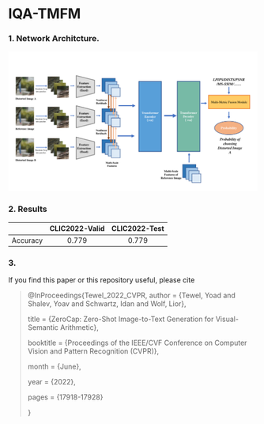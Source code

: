 # IQA-TMFM
### 1. Network Architcture.
![image](figures/network.png)
### 2. Results

| | CLIC2022-Valid | CLIC2022-Test |
| :------: | :-----:| :-----:|
|Accuracy| 0.779 | 0.779 |
### 3.
If you find this paper or this repository useful, please cite
> @InProceedings{Tewel_2022_CVPR,
>    author    = {Tewel, Yoad and Shalev, Yoav and Schwartz, Idan and Wolf, Lior},
>    
>    title     = {ZeroCap: Zero-Shot Image-to-Text Generation for Visual-Semantic Arithmetic},
>    
>    booktitle = {Proceedings of the IEEE/CVF Conference on Computer Vision and Pattern Recognition (CVPR)},
>    
>    month     = {June},
>    
>    year      = {2022},
>    
>    pages     = {17918-17928}
>    
> }
